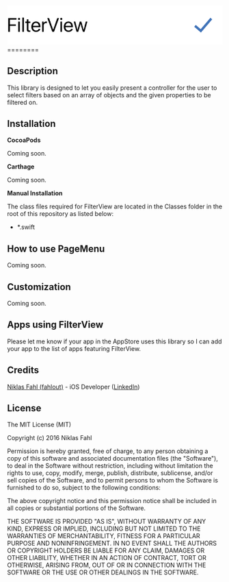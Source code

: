 <img src="https://raw.githubusercontent.com/fahlout/Resources/master/FilterView/FilterViewHeader2.png" alt="FilterViewHeader">
========

## Description ##

This library is designed to let you easily present a controller for the user to select filters based on an array of objects and the given properties to be filtered on.

## Installation

**CocoaPods**

Coming soon.

**Carthage**

Coming soon.

**Manual Installation**

The class files required for FilterView are located in the Classes folder in the root of this repository as listed below:

* *.swift

## How to use PageMenu

Coming soon.

## Customization

Coming soon.

## Apps using FilterView

Please let me know if your app in the AppStore uses this library so I can add your app to the list of apps featuring FilterView.

## Credits

[Niklas Fahl (fahlout)](http://bit.ly/fahlout) - iOS Developer ([LinkedIn](http://bit.ly/linked-in-niklas-fahl))

## License ##

The MIT License (MIT)

Copyright (c) 2016 Niklas Fahl

Permission is hereby granted, free of charge, to any person obtaining a copy
of this software and associated documentation files (the "Software"), to deal
in the Software without restriction, including without limitation the rights
to use, copy, modify, merge, publish, distribute, sublicense, and/or sell
copies of the Software, and to permit persons to whom the Software is
furnished to do so, subject to the following conditions:

The above copyright notice and this permission notice shall be included in all
copies or substantial portions of the Software.

THE SOFTWARE IS PROVIDED "AS IS", WITHOUT WARRANTY OF ANY KIND, EXPRESS OR
IMPLIED, INCLUDING BUT NOT LIMITED TO THE WARRANTIES OF MERCHANTABILITY,
FITNESS FOR A PARTICULAR PURPOSE AND NONINFRINGEMENT. IN NO EVENT SHALL THE
AUTHORS OR COPYRIGHT HOLDERS BE LIABLE FOR ANY CLAIM, DAMAGES OR OTHER
LIABILITY, WHETHER IN AN ACTION OF CONTRACT, TORT OR OTHERWISE, ARISING FROM,
OUT OF OR IN CONNECTION WITH THE SOFTWARE OR THE USE OR OTHER DEALINGS IN THE
SOFTWARE.
